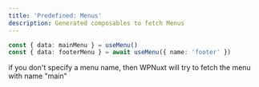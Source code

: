 ```yaml
---
title: 'Predefined: Menus'
description: Generated composables to fetch Menus
---
```


```ts twoslash
const { data: mainMenu } = useMenu()
const { data: footerMenu } = await useMenu({ name: 'footer' })
```
if you don't specify a menu name, then WPNuxt will try to fetch the menu with name "main"
